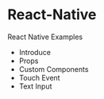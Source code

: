 # React-Native
React Native Examples

* Introduce
* Props
* Custom Components
* Touch Event
* Text Input
